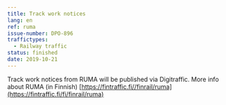 ```yaml
---
title: Track work notices
lang: en
ref: ruma
issue-number: DPO-896
traffictypes:
  - Railway traffic
status: finished
date: 2019-10-21
---
```


Track work notices from RUMA will be published via Digitraffic. More info about
RUMA (in Finnish)
[https://fintraffic.fi//finrail/ruma](https://fintraffic.fi/fi/finrail/ruma)
